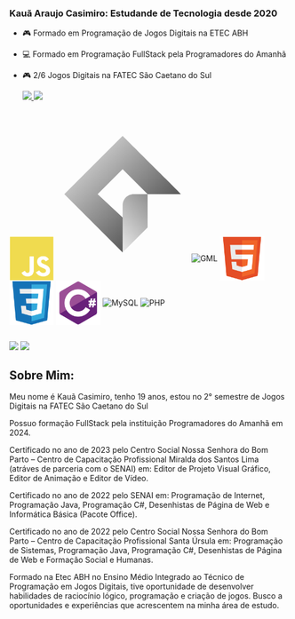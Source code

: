 ### Kauã Araujo Casimiro: Estudande de Tecnologia desde 2020


- 🎮 Formado em Programação de Jogos Digitais na ETEC ABH
- 💻 Formado em Programação FullStack pela Programadores do Amanhã
- 🎮 2/6 Jogos Digitais na FATEC São Caetano do Sul

  <a href="https://github.com/anuraghazra/github-readme-stats">
    <img algin="center" src="https://github-readme-stats.vercel.app/api?username=KauaCasimiro&show_icons=true&theme=radical">
  </a>
  
  <a href="https://github.com/KauaCasimiro/github-readme-stats">
     <img algin="center" src="https://github-readme-stats.vercel.app/api/top-langs/?username=KauaCasimiro">
  </a>

  
##
 <div style="display: inline_block"><br>
  <img align="center" alt="Js" height="80" width="80" src="https://raw.githubusercontent.com/devicons/devicon/master/icons/javascript/javascript-plain.svg">
   <svg xmlns="http://www.w3.org/2000/svg" x="0px" y="0px" width="240" height="240" viewBox="0 0 48 48">
<linearGradient id="qcOiS4vM_NMs0k9n5xePqa_pzBwti6QHuKh_gr1" x1="16.107" x2="45.822" y1="42.189" y2="17.256" gradientUnits="userSpaceOnUse"><stop offset="0" stop-color="#262626" stop-opacity="0"></stop><stop offset="1" stop-color="#262626" stop-opacity=".8"></stop></linearGradient><path fill="url(#qcOiS4vM_NMs0k9n5xePqa_pzBwti6QHuKh_gr1)" d="M27.997,24H33v12l-9,9V27.997C24,25.79,25.79,24,27.997,24z"></path><linearGradient id="qcOiS4vM_NMs0k9n5xePqb_pzBwti6QHuKh_gr2" x1=".78" x2="36.108" y1=".752" y2="36.08" gradientUnits="userSpaceOnUse"><stop offset="0" stop-color="#262626" stop-opacity="0"></stop><stop offset="1" stop-color="#262626" stop-opacity=".8"></stop></linearGradient><path fill="url(#qcOiS4vM_NMs0k9n5xePqb_pzBwti6QHuKh_gr2)" d="M24,3L3,24l21,21c0,0,0-7.128,0-12.6L15,24l9-9l9,9h12C45,23.875,24,3,24,3z"></path>
</svg>
  <img align="center" alt="GML" height="80" width="80" src="https://cdn.simpleicons.org/gamemaker" />
  <img align="center" alt="HTML" height="80" width="80" src="https://raw.githubusercontent.com/devicons/devicon/master/icons/html5/html5-original.svg">
  <img align="center" alt="CSS" height="80" width="80" src="https://raw.githubusercontent.com/devicons/devicon/master/icons/css3/css3-original.svg">
  <img align="center" alt="Csharp" height="80" width="80" src="https://raw.githubusercontent.com/devicons/devicon/master/icons/csharp/csharp-original.svg">
  <img align="center" alt="MySQL" height="80" width="80" src="https://cdn.jsdelivr.net/gh/devicons/devicon@latest/icons/mysql/mysql-original-wordmark.svg" />
  <img  align="center" alt="PHP" height="80" width="80" src="https://cdn.jsdelivr.net/gh/devicons/devicon@latest/icons/php/php-original.svg" />         
</div>

##

<div> 
  <a href = "mailto:kaua.casimiro16@gmail.com"><img src="https://img.shields.io/badge/Gmail-D14836?style=for-the-badge&logo=gmail&logoColor=white" target="_blank"></a>
  <a href="https://www.linkedin.com/in/kau%C3%A3-araujo-casimiro-453b47260/" target="_blank"><img src="https://img.shields.io/badge/-LinkedIn-%230077B5?style=for-the-badge&logo=linkedin&logoColor=white" target="_blank"></a> 
  
</div>

##

## Sobre Mim:
Meu nome é Kauã Casimiro, tenho 19 anos, estou no 2° semestre de Jogos Digitais na FATEC São Caetano do Sul

Possuo formação FullStack pela instituição Programadores do Amanhã em 2024.

Certificado no ano de 2023 pelo Centro Social Nossa Senhora do Bom Parto – Centro de Capacitação Profissional Miralda dos Santos Lima (atráves de parceria com o SENAI) em: Editor de Projeto Visual Gráfico, Editor de Animação e Editor de Vídeo.

Certificado no ano de 2022 pelo SENAI em: Programação de Internet, Programação Java, Programação C#, Desenhistas de Página de Web e Informática Básica (Pacote Office).

Certificado no ano de 2022 pelo Centro Social Nossa Senhora do Bom Parto – Centro de Capacitação Profissional Santa Úrsula em: Programação de Sistemas, Programação Java, Programação C#, Desenhistas de Página de Web e Formação Social e Humanas.

Formado na Etec ABH no Ensino Médio Integrado ao Técnico de Programação em Jogos Digitais, tive oportunidade de desenvolver habilidades de raciocínio lógico, programação e criação de jogos. Busco a oportunidades e experiências que acrescentem na minha área de estudo.
